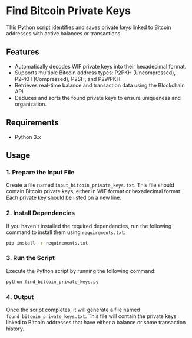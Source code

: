 # Find Bitcoin Private Keys

This Python script identifies and saves private keys linked to Bitcoin addresses with active balances or transactions.

## Features
- Automatically decodes WIF private keys into their hexadecimal format.
- Supports multiple Bitcoin address types: P2PKH (Uncompressed), P2PKH (Compressed), P2SH, and P2WPKH.
- Retrieves real-time balance and transaction data using the Blockchain API.
- Deduces and sorts the found private keys to ensure uniqueness and organization.

## Requirements
- Python 3.x

## Usage

### 1. Prepare the Input File
Create a file named `input_bitcoin_private_keys.txt`. This file should contain Bitcoin private keys, either in WIF format or hexadecimal format. Each private key should be listed on a new line.

### 2. Install Dependencies
If you haven't installed the required dependencies, run the following command to install them using `requirements.txt`:
```bash
pip install -r requirements.txt
```

### 3. Run the Script
Execute the Python script by running the following command:

```bash
python find_bitcoin_private_keys.py
```

### 4. Output
Once the script completes, it will generate a file named `found_bitcoin_private_keys.txt`. This file will contain the private keys linked to Bitcoin addresses that have either a balance or some transaction history.
